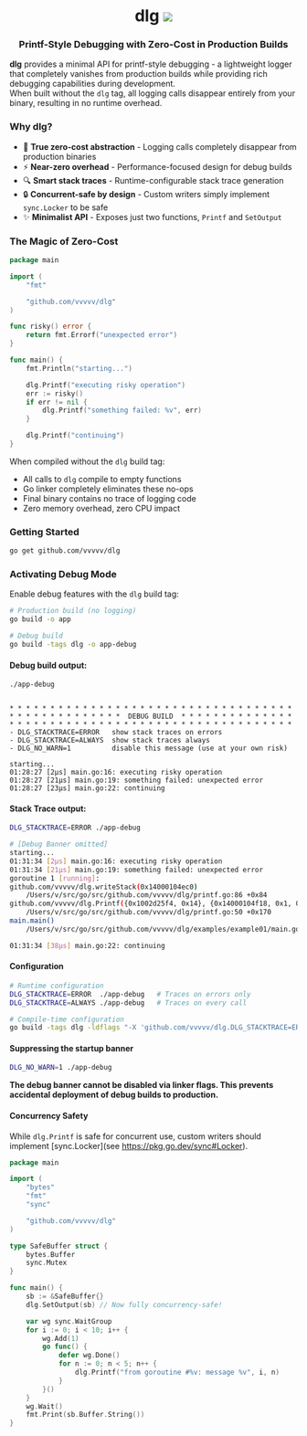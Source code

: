 <div align="center">
<h1>dlg <a href="https://github.com/vvvvv/dlg/actions/workflows/tests.yml"><img src="https://github.com/vvvvv/dlg/actions/workflows/tests.yml/badge.svg?branch=main" /></a></h1>
  <h3>Printf-Style Debugging with Zero-Cost in Production Builds</h3>
</div>

**dlg** provides a minimal API for printf-style debugging - a lightweight logger that completely vanishes from production builds while providing rich debugging capabilities during development.  
When built without the `dlg` tag, all logging calls disappear entirely from your binary, resulting in no runtime overhead.

### Why dlg?
- 🚀 **True zero-cost abstraction** - Logging calls completely disappear from production binaries  
- ⚡️ **Near-zero overhead** - Performance-focused design for debug builds  
- 🔍 **Smart stack traces** - Runtime-configurable stack trace generation  
- 🔒 **Concurrent-safe by design** - Custom writers simply implement `sync.Locker` to be safe
- ✨ **Minimalist API** - Exposes just two functions, `Printf` and `SetOutput`

### The Magic of Zero-Cost

```go
package main

import (
	"fmt"

	"github.com/vvvvv/dlg"
)

func risky() error {
	return fmt.Errorf("unexpected error")
}

func main() {
	fmt.Println("starting...")

	dlg.Printf("executing risky operation")
	err := risky()
	if err != nil {
		dlg.Printf("something failed: %v", err)
	}

	dlg.Printf("continuing")
}
```

When compiled without the `dlg` build tag:

- All calls to `dlg` compile to empty functions
- Go linker completely eliminates these no-ops
- Final binary contains no trace of logging code
- Zero memory overhead, zero CPU impact

### Getting Started
```bash
go get github.com/vvvvv/dlg
```


### Activating Debug Mode

Enable debug features with the `dlg` build tag:
```bash
# Production build (no logging)
go build -o app

# Debug build 
go build -tags dlg -o app-debug
```

#### Debug build output:

```
./app-debug


* * * * * * * * * * * * * * * * * * * * * * * * * * * * * * * * * * *
* * * * * * * * * * * * * *  DEBUG BUILD  * * * * * * * * * * * * * *
* * * * * * * * * * * * * * * * * * * * * * * * * * * * * * * * * * *
- DLG_STACKTRACE=ERROR   show stack traces on errors
- DLG_STACKTRACE=ALWAYS  show stack traces always
- DLG_NO_WARN=1          disable this message (use at your own risk)

starting...
01:28:27 [2µs] main.go:16: executing risky operation
01:28:27 [21µs] main.go:19: something failed: unexpected error
01:28:27 [23µs] main.go:22: continuing
```

#### Stack Trace output:

```bash
DLG_STACKTRACE=ERROR ./app-debug

# [Debug Banner omitted]
starting...
01:31:34 [2µs] main.go:16: executing risky operation
01:31:34 [21µs] main.go:19: something failed: unexpected error
goroutine 1 [running]:
github.com/vvvvv/dlg.writeStack(0x14000104ec0)
    /Users/v/src/go/src/github.com/vvvvv/dlg/printf.go:86 +0x84
github.com/vvvvv/dlg.Printf({0x1002d25f4, 0x14}, {0x14000104f18, 0x1, 0x1})
    /Users/v/src/go/src/github.com/vvvvv/dlg/printf.go:50 +0x170
main.main()
    /Users/v/src/go/src/github.com/vvvvv/dlg/examples/example01/main.go:19 +0xc0

01:31:34 [38µs] main.go:22: continuing
```

#### Configuration

```bash
# Runtime configuration
DLG_STACKTRACE=ERROR  ./app-debug   # Traces on errors only
DLG_STACKTRACE=ALWAYS ./app-debug   # Traces on every call

# Compile-time configuration
go build -tags dlg -ldflags "-X 'github.com/vvvvv/dlg.DLG_STACKTRACE=ERROR'"
```

#### Suppressing the startup banner
```bash
DLG_NO_WARN=1 ./app-debug
```
**The debug banner cannot be disabled via linker flags. This prevents accidental deployment of debug builds to production.**

#### Concurrency Safety

While `dlg.Printf` is safe for concurrent use, custom writers should implement [sync.Locker](see https://pkg.go.dev/sync#Locker).

```go
package main

import (
	"bytes"
	"fmt"
	"sync"

	"github.com/vvvvv/dlg"
)

type SafeBuffer struct {
	bytes.Buffer
	sync.Mutex
}

func main() {
	sb := &SafeBuffer{}
	dlg.SetOutput(sb) // Now fully concurrency-safe!

	var wg sync.WaitGroup
	for i := 0; i < 10; i++ {
		wg.Add(1)
		go func() {
			defer wg.Done()
			for n := 0; n < 5; n++ {
				dlg.Printf("from goroutine #%v: message %v", i, n)
			}
		}()
	}
	wg.Wait()
	fmt.Print(sb.Buffer.String())
}
```
